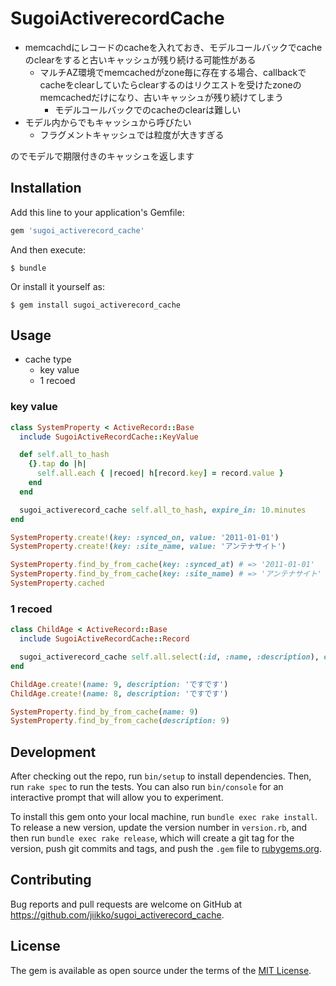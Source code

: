 # SugoiActiverecordCache
* memcachdにレコードのcacheを入れておき、モデルコールバックでcacheのclearをすると古いキャッシュが残り続ける可能性がある
  * マルチAZ環境でmemcachedがzone毎に存在する場合、callbackでcacheをclearしていたらclearするのはリクエストを受けたzoneのmemcachedだけになり、古いキャッシュが残り続けてしまう
    * モデルコールバックでのcacheのclearは難しい
* モデル内からでもキャッシュから呼びたい
  * フラグメントキャッシュでは粒度が大きすぎる

のでモデルで期限付きのキャッシュを返します

## Installation

Add this line to your application's Gemfile:

```ruby
gem 'sugoi_activerecord_cache'
```

And then execute:

    $ bundle

Or install it yourself as:

    $ gem install sugoi_activerecord_cache

## Usage
* cache type
  * key value
  * 1 recoed

### key value
```ruby
class SystemProperty < ActiveRecord::Base
  include SugoiActiveRecordCache::KeyValue

  def self.all_to_hash
    {}.tap do |h|
      self.all.each { |recoed| h[record.key] = record.value }
    end
  end

  sugoi_activerecord_cache self.all_to_hash, expire_in: 10.minutes
end

SystemProperty.create!(key: :synced_on, value: '2011-01-01')
SystemProperty.create!(key: :site_name, value: 'アンテナサイト')

SystemProperty.find_by_from_cache(key: :synced_at) # => '2011-01-01'
SystemProperty.find_by_from_cache(key: :site_name) # => 'アンテナサイト'
SystemProperty.cached
```

### 1 recoed
```ruby
class ChildAge < ActiveRecord::Base
  include SugoiActiveRecordCache::Record

  sugoi_activerecord_cache self.all.select(:id, :name, :description), expire_in: 10.minutes
end

ChildAge.create!(name: 9, description: 'ですです')
ChildAge.create!(name: 8, description: 'ですです')

SystemProperty.find_by_from_cache(name: 9)
SystemProperty.find_by_from_cache(description: 9)
```

## Development

After checking out the repo, run `bin/setup` to install dependencies. Then, run `rake spec` to run the tests. You can also run `bin/console` for an interactive prompt that will allow you to experiment.

To install this gem onto your local machine, run `bundle exec rake install`. To release a new version, update the version number in `version.rb`, and then run `bundle exec rake release`, which will create a git tag for the version, push git commits and tags, and push the `.gem` file to [rubygems.org](https://rubygems.org).

## Contributing

Bug reports and pull requests are welcome on GitHub at https://github.com/jiikko/sugoi_activerecord_cache.


## License

The gem is available as open source under the terms of the [MIT License](http://opensource.org/licenses/MIT).
